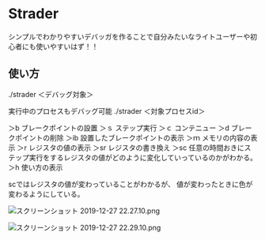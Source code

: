 # Strader

シンプルでわかりやすいデバッガを作ることで自分みたいなライトユーザーや初心者にも使いやすいはず！！


## 使い方

./strader ＜デバッグ対象＞

実行中のプロセスもデバッグ可能
./strader
＜対象プロセスid＞



＞b ブレークポイントの設置
＞ｓ ステップ実行
＞ｃ  コンテニュー
＞d ブレークポイントの削除
＞ib 設置したブレークポイントの表示
＞ｍ メモリの内容の表示
＞r  レジスタの値の表示
＞sr  レジスタの書き換え
＞sc  任意の時間おきにステップ実行をするレジスタの値がどのように変化していっているのかがわかる。
＞h   使い方の表示


scではレジスタの値が変わっていることがわかるが、
値が変わったときに色が変わるようにしている。

![スクリーンショット 2019-12-27 22.27.10.png](:storage/fbb86eb9-3a7b-4604-ba50-0c910fab968a/4d941459.png)

![スクリーンショット 2019-12-27 22.29.10.png](:storage/fbb86eb9-3a7b-4604-ba50-0c910fab968a/485058ee.png)

